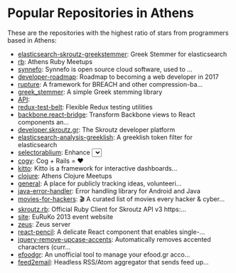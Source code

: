 # Popular Repositories in Athens

These are the repositories with the highest ratio of stars from programmers based in Athens:

- [elasticsearch-skroutz-greekstemmer](https://github.com/skroutz/elasticsearch-skroutz-greekstemmer): Greek Stemmer for elasticsearch
- [rb](https://github.com/Athens/rb): Athens Ruby Meetups
- [synnefo](https://github.com/grnet/synnefo): Synnefo is open source cloud software, used to ...
- [developer-roadmap](https://github.com/kamranahmedse/developer-roadmap): Roadmap to becoming a web developer in 2017
- [rupture](https://github.com/dionyziz/rupture): A framework for BREACH and other compression-ba...
- [greek_stemmer](https://github.com/skroutz/greek_stemmer): A simple Greek stemming library
- [API](https://github.com/VivaPayments/API): 
- [redux-test-belt](https://github.com/Workable/redux-test-belt): Flexible Redux testing utilities
- [backbone.react-bridge](https://github.com/Workable/backbone.react-bridge): Transform Backbone views to React components an...
- [developer.skroutz.gr](https://github.com/skroutz/developer.skroutz.gr): The Skroutz developer platform
- [elasticsearch-analysis-greeklish](https://github.com/skroutz/elasticsearch-analysis-greeklish): A greeklish token filter for elasticsearch
- [selectorablium](https://github.com/skroutz/selectorablium): Enhance <select> elements with localstorage and...
- [cogy](https://github.com/skroutz/cogy): Cog + Rails = :heart:
- [kitto](https://github.com/kittoframework/kitto): Kitto is a framework for interactive dashboards...
- [clojure](https://github.com/Athens/clojure): Athens Clojure Meetups
- [general](https://github.com/euruko2013/general): A place for publicly tracking ideas, volunteeri...
- [java-error-handler](https://github.com/Workable/java-error-handler): Error handling library for Android and Java
- [movies-for-hackers](https://github.com/k4m4/movies-for-hackers): 🎬 A curated list of movies every hacker & cyber...
- [skroutz.rb](https://github.com/skroutz/skroutz.rb): Official Ruby Client for Skroutz API v3  https:...
- [site](https://github.com/euruko2013/site): EuRuKo 2013 event website
- [zeus](https://github.com/grnet/zeus): Zeus server
- [react-pencil](https://github.com/SokratisVidros/react-pencil): A delicate React component that enables single-...
- [jquery-remove-upcase-accents](https://github.com/ebababi/jquery-remove-upcase-accents): Automatically removes accented characters (curr...
- [efoodgr](https://github.com/kpapadatos/efoodgr): An unofficial tool to manage your efood.gr acco...
- [feed2email](https://github.com/agorf/feed2email): Headless RSS/Atom aggregator that sends feed up...
